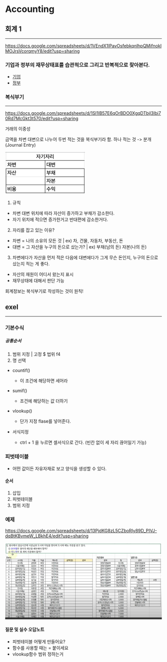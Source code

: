 # Accounting

## 회계 1

---

https://docs.google.com/spreadsheets/d/1VEndX1lPavOsfebkqnlhpQMifnokIMOJrsVcorqmyY8/edit?usp=sharing

### 기업과 정부의 재무상태표를 습관적으로 그리고 반복적으로 찾아본다.

- [기업](http://dart.fss.or.kr/)
- [정부](http://www.alio.go.kr/home.do)

### 복식부기

---

https://docs.google.com/spreadsheets/d/1SI1lB57E6qOrBDO0XgqDTbjl3Ibi70Rd7McGkt3t570/edit?usp=sharing

거래의 이중성

금액을 차변 대변으로 나누어 두번 적는 것을 복식부기라 함.
하나 적는 것 -> 분개(Journal Entry)

![demo](./screenshot/space.png)

1. 규칙

- 차변 대변 위치에 따라 자산이 증가하고 부채가 감소한다.
- 자기 위치에 적으면 증가한거고 반대편에 감소한거다.

2. 자리를 잡고 있는 이유?

- 차변 = 나의 소유의 모든 것 | ex) 차, 건물, 자동차, 부동산, 돈
- 대변 = 그 자산을 누구의 돈으로 샀는가? | ex) 부채(남의 돈) 자본(나의 돈)

3. 차변에다가 자산을 먼저 적은 다음에 대변에다가 그게 무슨 돈인지, 누구의 돈으로 샀는지 적는 게 좋다.

- 자산의 재원이 어디서 왔는지 표시
- 재무상태에 대해서 판단 가능

회계정보는 복식부기로 작성하는 것이 원칙!

## exel

---

### 기본수식

##### 공통순서

1. 범위 지정 | 고정 $ 법위 f4
2. 명 선택

- countif()

  - 이 조건에 해당하면 세어라

- sumif()
  - 조건에 해당하는 값 더하기
- vlookup()

  - 단가 지정 flase를 넣어준다.

- 서식지정
  - ctrl + 1 을 누르면 셀서식으로 간다. (빈칸 없이 세 자리 끊어일기 가능)

### 피벗테이블

- 어떤 값이든 자유자재로 보고 양식을 생성할 수 있다.

#### 순서

1.  삽입
2.  피벗테이블
3.  범위 지정

### 예제

https://docs.google.com/spreadsheets/d/13PjdKG8zL5CZboRly89D_PIVJ-dqBtKBvmeW_LBkhE4/edit?usp=sharing

![demo](./screenshot/ex01.png)

#### 질문 및 실수 오답노트

- 피벗테이블 어떻게 만들어요?
- 함수를 사용할 때는 = 붙이세요
- vlookup함수 범위 정하는거 


